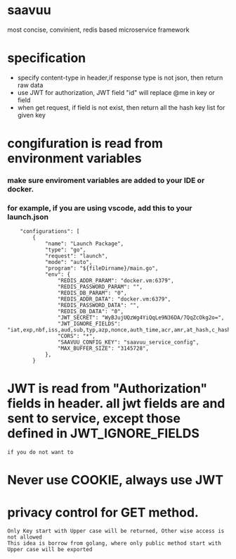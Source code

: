 # saavuu
most concise, convinient, redis based microservice framework

# specification
* specify content-type in header,if response type is not json, then return raw data
* use JWT for authorization, JWT field "id" will replace @me in key or field
* when get request, if field is not exist, then return all the hash key list for given key

# congifuration is read from environment variables
### make sure enviroment variables are added to your IDE or docker. 
### for example, if you are using vscode, add this to your launch.json
```
    "configurations": [
        {
            "name": "Launch Package",
            "type": "go",
            "request": "launch",
            "mode": "auto",
            "program": "${fileDirname}/main.go",
            "env": {
                "REDIS_ADDR_PARAM": "docker.vm:6379",
                "REDIS_PASSWORD_PARAM": "",
                "REDIS_DB_PARAM": "0",
                "REDIS_ADDR_DATA": "docker.vm:6379",
                "REDIS_PASSWORD_DATA": "",
                "REDIS_DB_DATA": "0",
                "JWT_SECRET": "WyBJujUQzWg4YiQqLe9N36DA/7QqZcOkg2o=",
                "JWT_IGNORE_FIELDS": "iat,exp,nbf,iss,aud,sub,typ,azp,nonce,auth_time,acr,amr,at_hash,c_hash,updated_at,nonce,auth_time,acr,amr,at_hash,c_hash,updated_at",
                "CORS": "*",
                "SAAVUU_CONFIG_KEY": "saavuu_service_config",
                "MAX_BUFFER_SIZE": "3145728",
            },
        }
```
# JWT is read from "Authorization" fields in header. all jwt fields are and sent to service, except those defined in JWT_IGNORE_FIELDS
    if you do not want to 
# Never use COOKIE, always use JWT

# privacy control for GET method.
    Only Key start with Upper case will be returned, Other wise access is not allowed
    This idea is borrow from golang, where only public method start with Upper case will be exported